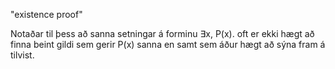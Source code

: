 "existence proof"

Notaðar til þess að sanna setningar á forminu $\exists$x, P(x).
oft er ekki hægt að finna beint gildi sem gerir P(x) sanna en samt sem áður hægt að sýna fram á tilvist.

